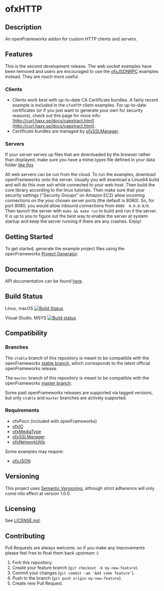 # ofxHTTP

## Description

An openFrameworks addon for custom HTTP clients and servers.

## Features

This is the second development release.  The web socket examples have been removed and users are encouraged to use the [ofxJSONRPC](https://github.com/bakercp/ofxJSONRPC) examples instead.  They are much more useful.

### Clients
-   Clients work best with up-to-date CA Certificate bundles. A fairly recent example is included in the `ofxHTTP` client examples.  For up-to-date certificates (or if you just want to generate your own for security reasons), check out this page for more info: [http://curl.haxx.se/docs/caextract.html](http://curl.haxx.se/docs/caextract.html).
-   Certificate bundles are managed by [ofxSSLManager](https://github.com/bakercp/ofxSSLManager).

### Servers
If your server serves up files that are downloaded by the browser rather than displayed, make sure you have a mime.types file defined in your data folder [like this](https://github.com/bakercp/ofxHTTP/tree/master/example_basic_file_server/bin/data/media)

All web servers can be run from the cloud.  To run the examples, download openFrameworks onto the server.  Usually you will download a Linux64 build and will do this over ssh while connected to your web host.  Then build the core library according to the linux tutorials.  Then make sure that your security settings ("Security Groups" on Amazon EC2) allow incoming connections on the your chosen server ports (the default is 8080).  So, for port 8080, you would allow inbound connections from `8080	0.0.0.0/0`.  Then launch the server with `make && make run` to build and run it the server.  It is up to you to figure out the best way to enable the server at system startup and keep the server running if there are any crashes.  Enjoy!

## Getting Started

To get started, generate the example project files using the openFrameworks [Project Generator](http://openframeworks.cc/learning/01_basics/how_to_add_addon_to_project/).

## Documentation

API documentation can be found [here](https://bakercp.github.io/ofxHTTP/index.html).

## Build Status

Linux, macOS [![Build Status](https://travis-ci.org/bakercp/ofxHTTP.svg?branch=master)](https://travis-ci.org/bakercp/ofxHTTP)

Visual Studio, MSYS [![Build status](https://ci.appveyor.com/api/projects/status/ltsg7y588u4gw9o7/branch/master?svg=true)](https://ci.appveyor.com/project/bakercp/ofxhttp/branch/master)

## Compatibility

### Branches

The `stable` branch of this repository is meant to be compatible with the openFrameworks [stable branch](https://github.com/openframeworks/openFrameworks/tree/stable), which corresponds to the latest official openFrameworks release.

The `master` branch of this repository is meant to be compatible with the openFrameworks [master branch](https://github.com/openframeworks/openFrameworks/tree/master).

Some past openFrameworks releases are supported via tagged versions, but only `stable` and `master` branches are actively supported.

### Requirements
-   ofxPoco (included with openFrameworks)
-   [ofxIO](https://github.com/bakercp/ofxIO)
-   [ofxMediaType](https://github.com/bakercp/ofxMediaType)
-   [ofxSSLManager](https://github.com/bakercp/ofxSSLManager)
-   [ofxNetworkUtils](https://github.com/bakercp/ofxNetworkUtils)

Some examples may require:

-   [ofxJSON](https://github.com/bakercp/ofxJSON)

## Versioning

This project uses [Semantic Versioning](http://semver.org/), although strict adherence will only come into effect at version 1.0.0.

## Licensing

See [LICENSE.md](LICENSE.md).

## Contributing

Pull Requests are always welcome, so if you make any improvements please feel free to float them back upstream :)

1.  Fork this repository.
2.  Create your feature branch (`git checkout -b my-new-feature`).
3.  Commit your changes (`git commit -am 'Add some feature'`).
4.  Push to the branch (`git push origin my-new-feature`).
5.  Create new Pull Request.
